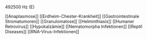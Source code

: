 492500 Hz (E)

[[Anaplasmose]]
[[Erdheim-Chester-Krankheit]]
[[Gastrointestinale Stromatumoren]]
[[Granulomatose]]
[[Helminthiasis]]
[[Humaner Retrovirus]]
[[Hypokalzämie]]
[[Nematomorpha Infektionen]]
[[Reptil Diseases]]
[[RNA-Virus-Infektionen]]